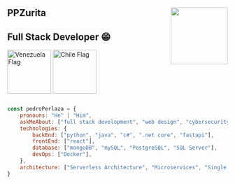 <h1>
  <img align='right' src="https://github.com/user-attachments/assets/c9a0c310-c462-4ca1-a58a-249416886479" width="130">

</h1>

## PPZurita
## Full Stack Developer 😁
<div>
  <img src="https://github.com/user-attachments/assets/fbdffc9b-e34f-4aef-bf7b-99325651ccef" alt="Venezuela Flag" width="100" style="display:inline-block; vertical-align:middle;"/>
  <img src="https://github.com/user-attachments/assets/61a7bd90-88f9-4d04-a4e8-ff8b48e45e0b" alt="Chile Flag" width="100" style="display:inline-block; vertical-align:middle;"/>
</div>





```javascript

const pedroPerlaza = {
    pronouns: "He" | "Him",
    askMeAbout: ["full stack development", "web design", "cybersecurity"],
    technologies: {
        backEnd: ["python", "java", "c#", ".net core", "fastapi"],
        frontEnd: ["react"],
        database: ["mongoDB", "mySQL", "PostgreSQL", "SQL Server"],
        devOps: ["Docker"],
    },
    architecture: ["Serverless Architecture", "Microservices", "Single Page Applications", "Responsive Design"],
}
```


